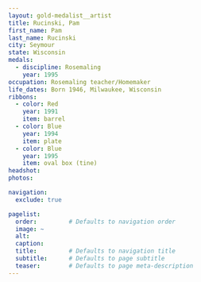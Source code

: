 ```yaml
---
layout: gold-medalist__artist
title: Rucinski, Pam
first_name: Pam
last_name: Rucinski
city: Seymour
state: Wisconsin
medals: 
  - discipline: Rosemaling
    year: 1995
occupation: Rosemaling teacher/Homemaker
life_dates: Born 1946, Milwaukee, Wisconsin
ribbons:
  - color: Red
    year: 1991
    item: barrel
  - color: Blue
    year: 1994
    item: plate
  - color: Blue
    year: 1995
    item: oval box (tine)
headshot:
photos:

navigation:
  exclude: true

pagelist:
  order:         # Defaults to navigation order  
  image: ~
  alt:
  caption:
  title:         # Defaults to navigation title
  subtitle:      # Defaults to page subtitle
  teaser:        # Defaults to page meta-description  
---
```

